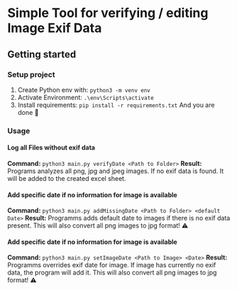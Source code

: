 # Simple Tool for verifying / editing Image Exif Data

## Getting started
### Setup project
1. Create Python env with: `python3 -m venv env`
2. Activate Environment: `.\env\Scripts\activate`
3. Install requirements: `pip install -r requirements.txt`
And you are done 🚀

### Usage
#### Log all Files without exif data
**Command:** `python3 main.py verifyDate <Path to Folder>`
**Result:** Programs analyzes all png, jpg and jpeg images. If no exif data is found. It will be added to the created excel sheet.

#### Add specific date if no information for image is available
**Command:** `python3 main.py addMissingDate <Path to Folder> <default Date>`
**Result:** Programms adds default date to images if there is no exif data present.
This will also convert all png images to jpg format! ⚠️

#### Add specific date if no information for image is available
**Command:** `python3 main.py setImageDate <Path to Image> <Date>`
**Result:** Programms overrides exif date for image. If image has currently no exif data, the program will add it.
This will also convert all png images to jpg format! ⚠️